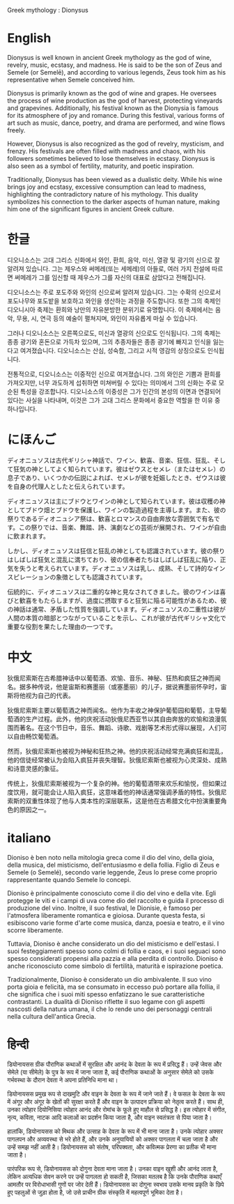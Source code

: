 Greek mythology : Dionysus

# English

Dionysus is well known in ancient Greek mythology as the god of wine, revelry, music, ecstasy, and madness. He is said to be the son of Zeus and Semele (or Semelē), and according to various legends, Zeus took him as his representative when Semele conceived him.

Dionysus is primarily known as the god of wine and grapes. He oversees the process of wine production as the god of harvest, protecting vineyards and grapevines. Additionally, his festival known as the Dionysia is famous for its atmosphere of joy and romance. During this festival, various forms of art such as music, dance, poetry, and drama are performed, and wine flows freely.

However, Dionysus is also recognized as the god of revelry, mysticism, and frenzy. His festivals are often filled with madness and chaos, with his followers sometimes believed to lose themselves in ecstasy. Dionysus is also seen as a symbol of fertility, maturity, and poetic inspiration.

Traditionally, Dionysus has been viewed as a dualistic deity. While his wine brings joy and ecstasy, excessive consumption can lead to madness, highlighting the contradictory nature of his mythology. This duality symbolizes his connection to the darker aspects of human nature, making him one of the significant figures in ancient Greek culture.

# 한글

디오니소스는 고대 그리스 신화에서 와인, 환희, 음악, 미신, 열광 및 광기의 신으로 잘 알려져 있습니다. 그는 제우스와 써메레(또는 세메레)의 아들로, 여러 가지 전설에 따르면 써메레가 그를 임신할 때 제우스가 그를 자신의 대표로 삼았다고 전해집니다.

디오니소스는 주로 포도주와 와인의 신으로써 알려져 있습니다. 그는 수확의 신으로서 포도나무와 포도밭을 보호하고 와인을 생산하는 과정을 주도합니다. 또한 그의 축제인 디오니시아 축제는 환희와 낭만의 자유분방한 분위기로 유명합니다. 이 축제에서는 음악, 무용, 시, 연극 등의 예술이 펼쳐지며, 와인이 자유롭게 마실 수 있습니다.

그러나 디오니소스는 오른쪽으로도, 미신과 열광의 신으로도 인식됩니다. 그의 축제는 종종 광기와 혼돈으로 가득차 있으며, 그의 추종자들은 종종 광기에 빠지고 인식을 잃는다고 여겨졌습니다. 디오니소스는 산심, 성숙함, 그리고 시적 영감의 상징으로도 인식됩니다.

전통적으로, 디오니소스는 이중적인 신으로 여겨졌습니다. 그의 와인은 기쁨과 환희를 가져오지만, 너무 과도하게 섭취하면 미쳐버릴 수 있다는 의미에서 그의 신화는 주로 모순된 특성을 강조합니다. 디오니소스의 이중성은 그가 인간의 본성의 이면과 연결되어 있다는 사실을 나타내며, 이것은 그가 고대 그리스 문화에서 중요한 역할을 한 이유 중 하나입니다.

# にほんご

ディオニュソスは古代ギリシャ神話で、ワイン、歓喜、音楽、狂信、狂乱、そして狂気の神としてよく知られています。彼はゼウスとセメレ（またはセメレ）の息子であり、いくつかの伝説によれば、セメレが彼を妊娠したとき、ゼウスは彼を自身の代理人としたと伝えられています。

ディオニュソスは主にブドウとワインの神として知られています。彼は収穫の神としてブドウ畑とブドウを保護し、ワインの製造過程を主導します。また、彼の祭りであるディオニュシア祭は、歓喜とロマンスの自由奔放な雰囲気で有名です。この祭りでは、音楽、舞踏、詩、演劇などの芸術が展開され、ワインが自由に飲まれます。

しかし、ディオニュソスは狂信と狂乱の神としても認識されています。彼の祭りはしばしば狂気と混乱に満ちており、彼の信奉者たちはしばしば狂乱に陥り、正気を失うと考えられています。ディオニュソスは乳し、成熟、そして詩的なインスピレーションの象徴としても認識されています。

伝統的に、ディオニュソスは二重的な神と見なされてきました。彼のワインは喜びと歓喜をもたらしますが、過度に摂取すると狂気に陥る可能性があるため、彼の神話は通常、矛盾した性質を強調しています。ディオニュソスの二重性は彼が人間の本質の暗部とつながっていることを示し、これが彼が古代ギリシャ文化で重要な役割を果たした理由の一つです。

# 中文

狄俄尼索斯在古希腊神话中以葡萄酒、欢愉、音乐、神秘、狂热和疯狂之神而闻名。据多种传说，他是宙斯和赛墨丽（或塞墨丽）的儿子，据说赛墨丽怀孕时，宙斯将他视为自己的代表。

狄俄尼索斯主要以葡萄酒之神而闻名。他作为丰收之神保护葡萄园和葡萄，主导葡萄酒的生产过程。此外，他的庆祝活动狄俄尼西亚节以其自由奔放的欢愉和浪漫氛围而著名。在这个节日中，音乐、舞蹈、诗歌、戏剧等艺术形式得以展现，人们可以自由畅饮葡萄酒。

然而，狄俄尼索斯也被视为神秘和狂热之神。他的庆祝活动经常充满疯狂和混乱，他的信徒经常被认为会陷入疯狂并丧失理智。狄俄尼索斯也被视为心灵深处、成熟和诗意灵感的象征。

传统上，狄俄尼索斯被视为一个复杂的神。他的葡萄酒带来欢乐和愉悦，但如果过度饮用，就可能会让人陷入疯狂，这意味着他的神话通常强调矛盾的特性。狄俄尼索斯的双重性体现了他与人类本性的深层联系，这是他在古希腊文化中扮演重要角色的原因之一。

# italiano

Dioniso è ben noto nella mitologia greca come il dio del vino, della gioia, della musica, del misticismo, dell'entusiasmo e della follia. Figlio di Zeus e Semele (o Semelé), secondo varie leggende, Zeus lo prese come proprio rappresentante quando Semele lo concepì.

Dioniso è principalmente conosciuto come il dio del vino e della vite. Egli protegge le viti e i campi di uva come dio del raccolto e guida il processo di produzione del vino. Inoltre, il suo festival, le Dionisie, è famoso per l'atmosfera liberamente romantica e gioiosa. Durante questa festa, si esibiscono varie forme d'arte come musica, danza, poesia e teatro, e il vino scorre liberamente.

Tuttavia, Dioniso è anche considerato un dio del misticismo e dell'estasi. I suoi festeggiamenti spesso sono colmi di follia e caos, e i suoi seguaci sono spesso considerati propensi alla pazzia e alla perdita di controllo. Dioniso è anche riconosciuto come simbolo di fertilità, maturità e ispirazione poetica.

Tradizionalmente, Dioniso è considerato un dio ambivalente. Il suo vino porta gioia e felicità, ma se consumato in eccesso può portare alla follia, il che significa che i suoi miti spesso enfatizzano le sue caratteristiche contrastanti. La dualità di Dioniso riflette il suo legame con gli aspetti nascosti della natura umana, il che lo rende uno dei personaggi centrali nella cultura dell'antica Grecia.

# हिन्दी

डियोनायसस ग्रीक पौराणिक कथाओं में सुरक्षित और आनंद के देवता के रूप में प्रसिद्ध हैं। उन्हें जेवस और सेमेले (या सीमेले) के पुत्र के रूप में जाना जाता है, कई पौराणिक कथाओं के अनुसार सेमेले को उसके गर्भवस्था के दौरान देवता ने अपना प्रतिनिधि माना था।

डियोनायसस प्रमुख रूप से दाखमुटि और वाइन के देवता के रूप में जाने जाते हैं। वे फसल के देवता के रूप में अंगूर और अंगूर के खेतों की सुरक्षा करते हैं और वाइन के उत्पादन प्रक्रिया को नेतृत्व करते हैं। साथ ही, उनका त्योहार दियोनिसिया त्योहार आनंद और रोमांच के फूले हुए माहौल से प्रसिद्ध है। इस त्योहार में संगीत, नृत्य, कविता, नाटक आदि कलाओं का प्रदर्शन किया जाता है, और वाइन स्वतंत्रता से पिया जाता है।

हालांकि, डियोनायसस को मिथक और उत्साह के देवता के रूप में भी माना जाता है। उनके त्योहार अक्सर पागलपन और अव्यवस्था से भरे होते हैं, और उनके अनुयायियों को अक्सर पागलता में चला जाता है और उन्हें समझ नहीं आती है। डियोनायसस को संतोष, परिपक्वता, और कवित्मक प्रेरणा का प्रतीक भी माना जाता है।

पारंपरिक रूप से, डियोनायसस को दोगुना देवता माना जाता है। उनका वाइन खुशी और आनंद लाता है, लेकिन अत्यधिक सेवन करने पर उन्हें पागलता हो सकती है, जिसका मतलब है कि उनके पौराणिक कथाएँ आमतौर पर विरोधाभासी गुणों पर जोर देती हैं। डियोनायसस का दोगुना स्वभाव उसके मानव प्रकृति के छिपे हुए पहलुओं से जुड़ा होता है, जो उसे प्राचीन ग्रीक संस्कृति में महत्वपूर्ण भूमिका देता है।
